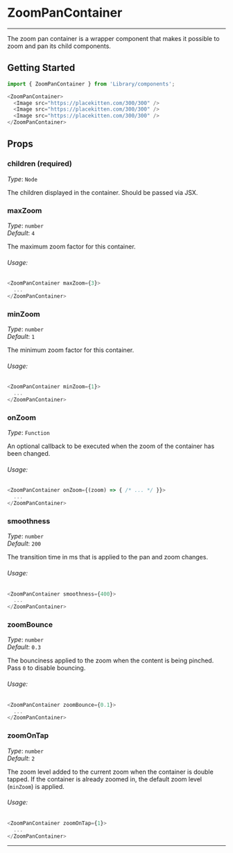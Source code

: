 # ZoomPanContainer
---
The zoom pan container is a wrapper component that makes it possible to zoom and pan its child components.

## Getting Started

```js
import { ZoomPanContainer } from 'Library/components';

<ZoomPanContainer>
  <Image src="https://placekitten.com/300/300" />
  <Image src="https://placekitten.com/300/300" />
  <Image src="https://placekitten.com/300/300" />
</ZoomPanContainer>
```

## Props

### children (required)

_Type_: `Node`<br>

The children displayed in the container. Should be passed via JSX.

### maxZoom

_Type_: `number`<br>
_Default_: `4`

The maximum zoom factor for this container.

###### Usage:

```js
<ZoomPanContainer maxZoom={3}>
  ...
</ZoomPanContainer>
```

### minZoom

_Type_: `number`<br>
_Default_: `1`

The minimum zoom factor for this container.

###### Usage:

```js
<ZoomPanContainer minZoom={1}>
  ...
</ZoomPanContainer>
```

### onZoom

_Type_: `Function`<br>

An optional callback to be executed when the zoom of the container has been changed.

###### Usage:

```js
<ZoomPanContainer onZoom={(zoom) => { /* ... */ }}>
  ...
</ZoomPanContainer>
```

### smoothness

_Type_: `number`<br>
_Default_: `200`

The transition time in ms that is applied to the pan and zoom changes.

###### Usage:

```js
<ZoomPanContainer smoothness={400}>
  ...
</ZoomPanContainer>
```

### zoomBounce

_Type_: `number`<br>
_Default_: `0.3`

The bounciness applied to the zoom when the content is being pinched. Pass `0` to disable bouncing.

###### Usage:

```js
<ZoomPanContainer zoomBounce={0.1}>
  ...
</ZoomPanContainer>
```

### zoomOnTap

_Type_: `number`<br>
_Default_: `2`

The zoom level added to the current zoom when the container is double tapped. If the container is already zoomed in,
the default zoom level (`minZoom`) is applied. 

###### Usage:

```js
<ZoomPanContainer zoomOnTap={1}>
  ...
</ZoomPanContainer>
```

--- 

